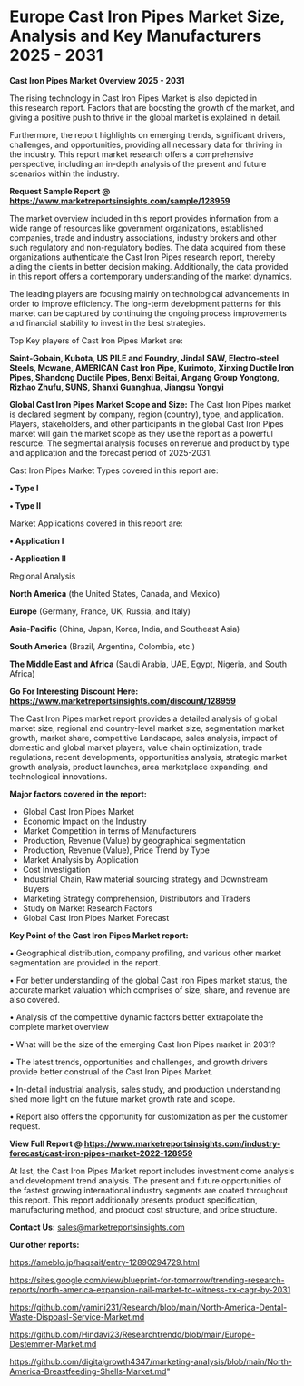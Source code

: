 # Europe Cast Iron Pipes Market Size, Analysis and Key Manufacturers 2025 - 2031

<Strong> Cast Iron Pipes Market Overview 2025 - 2031</strong>

The rising technology in Cast Iron Pipes Market is also depicted in this research report. Factors that are boosting the growth of the market, and giving a positive push to thrive in the global market is explained in detail.

Furthermore, the report highlights on emerging trends, significant drivers, challenges, and opportunities, providing all necessary data for thriving in the industry. This report market research offers a comprehensive perspective, including an in-depth analysis of the present and future scenarios within the industry.

<strong>Request Sample Report @ <a href=https://www.marketreportsinsights.com/sample/128959>https://www.marketreportsinsights.com/sample/128959</a></strong>

The market overview included in this report provides information from a wide range of resources like government organizations, established companies, trade and industry associations, industry brokers and other such regulatory and non-regulatory bodies. The data acquired from these organizations authenticate the Cast Iron Pipes research report, thereby aiding the clients in better decision making. Additionally, the data provided in this report offers a contemporary understanding of the market dynamics.

The leading players are focusing mainly on technological advancements in order to improve efficiency. The long-term development patterns for this market can be captured by continuing the ongoing process improvements and financial stability to invest in the best strategies.

Top Key players of Cast Iron Pipes Market are:

<strong>Saint-Gobain, Kubota, US PILE and Foundry, Jindal SAW, Electro-steel Steels, Mcwane, AMERICAN Cast Iron Pipe, Kurimoto, Xinxing Ductile Iron Pipes, Shandong Ductile Pipes, Benxi Beitai, Angang Group Yongtong, Rizhao Zhufu, SUNS, Shanxi Guanghua, Jiangsu Yongyi</strong>

<strong><b>Global Cast Iron Pipes Market Scope and Size:</b></strong>
The Cast Iron Pipes market is declared segment by company, region (country), type, and application. Players, stakeholders, and other participants in the global Cast Iron Pipes market will gain the market scope as they use the report as a powerful resource. The segmental analysis focuses on revenue and product by type and application and the forecast period of 2025-2031.

Cast Iron Pipes Market Types covered in this report are:

<strong>• Type I

• Type II</strong>

Market Applications covered in this report are:

<strong>• Application I

• Application II</strong> 

Regional Analysis

<strong>North America</strong> (the United States, Canada, and Mexico)

<strong>Europe</strong> (Germany, France, UK, Russia, and Italy)

<strong>Asia-Pacific</strong> (China, Japan, Korea, India, and Southeast Asia)

<strong>South America</strong> (Brazil, Argentina, Colombia, etc.)

<strong>The Middle East and Africa</strong> (Saudi Arabia, UAE, Egypt, Nigeria, and South Africa)

<strong>Go For Interesting Discount Here: <a href=https://www.marketreportsinsights.com/discount/128959>https://www.marketreportsinsights.com/discount/128959</a></strong>

The Cast Iron Pipes market report provides a detailed analysis of global market size, regional and country-level market size, segmentation market growth, market share, competitive Landscape, sales analysis, impact of domestic and global market players, value chain optimization, trade regulations, recent developments, opportunities analysis, strategic market growth analysis, product launches, area marketplace expanding, and technological innovations.

<strong><b>Major factors covered in the report:</b></strong>
<ul>
  <li>Global Cast Iron Pipes Market </li>
  <li>Economic Impact on the Industry</li>
  <li>Market Competition in terms of Manufacturers</li>
  <li>Production, Revenue (Value) by geographical segmentation</li>
  <li>Production, Revenue (Value), Price Trend by Type</li>
  <li>Market Analysis by Application</li>
  <li>Cost Investigation</li>
  <li>Industrial Chain, Raw material sourcing strategy and Downstream Buyers</li>
  <li>Marketing Strategy comprehension, Distributors and Traders</li>
  <li>Study on Market Research Factors</li>
  <li>Global Cast Iron Pipes Market Forecast</li>
</ul>

<strong><b>Key Point of the Cast Iron Pipes Market report:</b></strong>

• Geographical distribution, company profiling, and various other market segmentation are provided in the report.

• For better understanding of the global Cast Iron Pipes market status, the accurate market valuation which comprises of size, share, and revenue are also covered.

• Analysis of the competitive dynamic factors better extrapolate the complete market overview

• What will be the size of the emerging Cast Iron Pipes market in 2031?

• The latest trends, opportunities and challenges, and growth drivers provide better construal of the Cast Iron Pipes Market.

• In-detail industrial analysis, sales study, and production understanding shed more light on the future market growth rate and scope.

• Report also offers the opportunity for customization as per the customer request.

<strong><b>View Full Report @ <a href=https://www.marketreportsinsights.com/industry-forecast/cast-iron-pipes-market-2022-128959>https://www.marketreportsinsights.com/industry-forecast/cast-iron-pipes-market-2022-128959</a></b></strong>


At last, the Cast Iron Pipes Market report includes investment come analysis and development trend analysis. The present and future opportunities of the fastest growing international industry segments are coated throughout this report. This report additionally presents product specification, manufacturing method, and product cost structure, and price structure.

<strong>Contact Us:</strong>
sales@marketreportsinsights.com

<strong>Our other reports:</strong>

<a href=https://ameblo.jp/haqsaif/entry-12890294729.html>https://ameblo.jp/haqsaif/entry-12890294729.html</a>

<a href=https://sites.google.com/view/blueprint-for-tomorrow/trending-research-reports/north-america-expansion-nail-market-to-witness-xx-cagr-by-2031>https://sites.google.com/view/blueprint-for-tomorrow/trending-research-reports/north-america-expansion-nail-market-to-witness-xx-cagr-by-2031</a>

<a href=https://github.com/yamini231/Research/blob/main/North-America-Dental-Waste-Dispoasl-Service-Market.md>https://github.com/yamini231/Research/blob/main/North-America-Dental-Waste-Dispoasl-Service-Market.md</a>

<a href=https://github.com/Hindavi23/Researchtrendd/blob/main/Europe-Destemmer-Market.md>https://github.com/Hindavi23/Researchtrendd/blob/main/Europe-Destemmer-Market.md</a>

<a href=https://github.com/digitalgrowth4347/marketing-analysis/blob/main/North-America-Breastfeeding-Shells-Market.md>https://github.com/digitalgrowth4347/marketing-analysis/blob/main/North-America-Breastfeeding-Shells-Market.md</a>"
